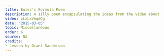 ```yaml
---
title: Euler's Formula Poem
description: A silly poem encapsulating the ideas from the video about Euler's formula through graph theory.
video: zLzLxVeqdQg
date: "2015-03-05"
topic: Miscellaneous
order: 6
source: NA
credits:
- Lesson by Grant Sanderson
---
```

